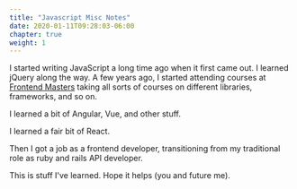 ```yaml
---
title: "Javascript Misc Notes"
date: 2020-01-11T09:28:03-06:00
chapter: true
weight: 1
---
```


I started writing JavaScript a long time ago when it first came out. I learned jQuery along the way. A few years ago, I started attending courses at [Frontend Masters](https://frontendmasters.com/) taking all sorts of courses on different libraries, frameworks, and so on.

I learned a bit of Angular, Vue, and other stuff.

I learned a fair bit of React.

Then I got a job as a frontend developer, transitioning from my traditional role as ruby and rails API developer.

This is stuff I've learned. Hope it helps \(you and future me\).


